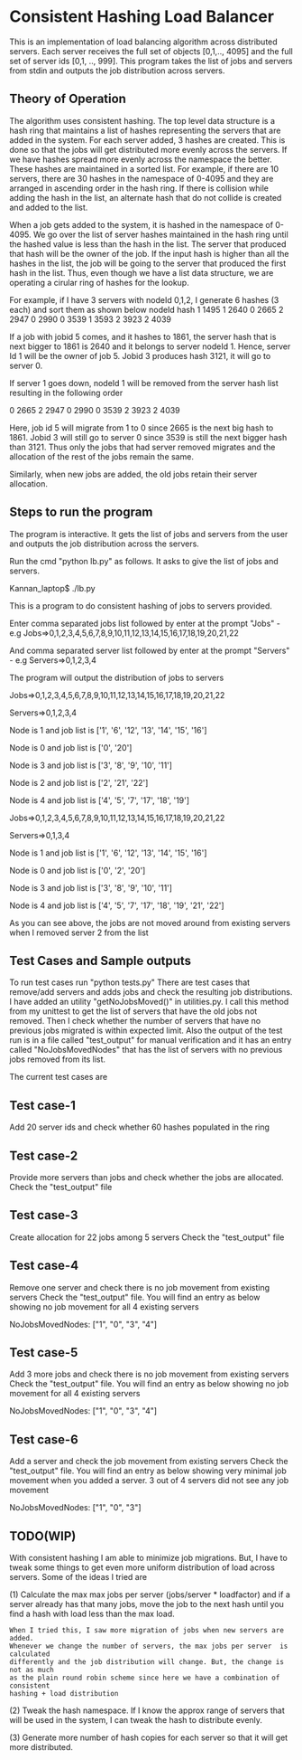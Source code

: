 Consistent Hashing Load Balancer
===============================

This is an implementation of load balancing algorithm across distributed servers.
Each server receives the full set of objects [0,1,.., 4095] and the full set
of server ids [0,1, .., 999]. This program takes the list of jobs and servers
from stdin and outputs the job distribution across servers.

Theory of Operation
-------------------

The algorithm uses consistent hashing. The top level data structure is a hash ring
that maintains a list of hashes representing the servers that are added in the 
system. For each server added, 3 hashes are created. This is done so that the
jobs will get distributed more evenly across the servers. If we have hashes 
spread more evenly across the namespace the better. These hashes are maintained 
in a sorted list. For example, if there are 10 servers, there are 30 hashes in 
the namespace of 0-4095 and they are arranged in ascending order in the hash ring. 
If there is collision while adding the hash in the list, an alternate hash that 
do not collide is created and added to the list.

When a job gets added to the system, it is hashed in the namespace of 0-4095. We 
go over the list of server hashes maintained in the hash ring until the hashed value
is less than the hash in the list. The server that produced that hash  will be the
owner of the job. If the input hash is higher than all the hashes in the list, the
job will be going to the server that produced the first hash in the list. Thus, even
though we have a list data structure, we are operating a cirular ring of hashes for
the lookup.

For example, if I have 3 servers with nodeId 0,1,2, I generate 6 hashes (3 each) and
sort them as shown below
nodeId  hash
1       1495
1       2640
0       2665
2       2947
0       2990
0       3539
1       3593
2       3923
2       4039

If a job with jobid 5 comes, and it hashes to 1861, the server hash that is next bigger
to 1861 is 2640 and it belongs to server nodeId 1. Hence, server Id 1 will be the owner 
of job 5. Jobid 3 produces hash 3121, it will go to server 0.

If server 1 goes down, nodeId 1 will be removed from the server hash list resulting in the
following order

0       2665
2       2947
0       2990
0       3539
2       3923
2       4039

Here, job id 5 will migrate from 1 to 0 since 2665 is the next big hash to 1861. Jobid 3 
will still go to server 0 since 3539 is still the next bigger hash than 3121. Thus only
the jobs that had server removed migrates and the allocation  of the rest of the jobs 
remain the same.

Similarly, when new jobs are added, the old jobs retain their server allocation. 

Steps to run the program
-----------------------

The program is interactive. It gets the list of jobs and servers from the user and outputs
the job distribution across the servers.

Run the cmd "python lb.py" as follows. It asks to give the list of jobs and servers.

Kannan_laptop$ ./lb.py

This is a program to do consistent hashing of jobs to servers provided.

Enter comma separated jobs list followed by enter at the prompt "Jobs" - e.g Jobs=>0,1,2,3,4,5,6,7,8,9,10,11,12,13,14,15,16,17,18,19,20,21,22

And comma separated server list followed by enter at the prompt "Servers" - e.g Servers=>0,1,2,3,4

The program will output the distribution of jobs to servers

Jobs=>0,1,2,3,4,5,6,7,8,9,10,11,12,13,14,15,16,17,18,19,20,21,22

Servers=>0,1,2,3,4

Node is 1 and job list is ['1', '6', '12', '13', '14', '15', '16']

Node is 0 and job list is ['0', '20']

Node is 3 and job list is ['3', '8', '9', '10', '11']

Node is 2 and job list is ['2', '21', '22']

Node is 4 and job list is ['4', '5', '7', '17', '18', '19']

Jobs=>0,1,2,3,4,5,6,7,8,9,10,11,12,13,14,15,16,17,18,19,20,21,22

Servers=>0,1,3,4

Node is 1 and job list is ['1', '6', '12', '13', '14', '15', '16']

Node is 0 and job list is ['0', '2', '20']

Node is 3 and job list is ['3', '8', '9', '10', '11']

Node is 4 and job list is ['4', '5', '7', '17', '18', '19', '21', '22']


As you can see above, the jobs are not moved around from existing servers
when I removed server 2 from the list


Test Cases and Sample outputs
----------------------------

To run test cases run "python tests.py"
There are test cases that remove/add servers and adds jobs and check the resulting
job distributions. I have added an utility "getNoJobsMoved()" in utilities.py. I 
call this method from my unittest to get the list of servers that have the old jobs
not removed. Then I check whether the number of servers that have no previous jobs
migrated is within expected limit.  Also the output of the test run is in a file 
called "test_output" for manual verification and it has an entry called "NoJobsMovedNodes" 
that has the list of servers with no previous jobs removed from its list.

The current test cases are

Test case-1
-----------
Add 20 server ids and check whether  60 hashes populated in the ring


Test case-2
-----------
Provide more servers than jobs and check whether the jobs are allocated. 
Check the "test_output" file

Test case-3
----------
Create allocation for  22 jobs among 5 servers
Check the "test_output" file

Test case-4
----------
Remove one server and check there is no job movement from existing servers
Check the "test_output" file. You will find an entry as below showing no job movement for 
all 4 existing servers

NoJobsMovedNodes:
["1", "0", "3", "4"]


Test case-5
----------
Add 3 more jobs and check there is no job movement from existing servers
Check the "test_output" file. You will find an entry as below showing no job movement for 
all 4 existing servers

NoJobsMovedNodes:
["1", "0", "3", "4"]

Test case-6
----------
Add a server and check the job movement from existing servers
Check the "test_output" file. You will find an entry as below showing very 
minimal job movement when you added a server. 3 out of 4 servers did not 
see any job movement 

NoJobsMovedNodes:
["1", "0", "3"]


TODO(WIP)
--------

With consistent hashing I am able to minimize job migrations. But, I have to tweak
some things to get even more uniform distribution of load across servers. Some of 
the ideas I tried are

(1) Calculate the max max jobs per server (jobs/server * loadfactor)  and if a server 
    already has that many jobs, move the job to the next hash until you find a hash 
    with load less than the max load.

    When I tried this, I saw more migration of jobs when new servers are added. 
    Whenever we change the number of servers, the max jobs per server  is calculated 
    differently and the job distribution will change. But, the change is not as much 
    as the plain round robin scheme since here we have a combination of consistent 
    hashing + load distribution
 
(2) Tweak the hash namespace. If I know the approx range of servers that will be used 
    in the system, I can tweak the hash to distribute evenly. 

(3) Generate more number of hash copies for each server so that it will get more 
    distributed.
